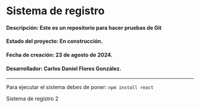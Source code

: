 # Sistema de registro

#### Descripción: Este es un repositorio para hacer pruebas de Git
#### Estado del proyecto: En construcción.
#### Fecha de creación: 23 de agosto de 2024.
#### Desarrollador: Carlos Daniel Flores González.
-----
Para ejecutar el sistema debes de poner: 
```npm install react```

Sistema de registro 2
